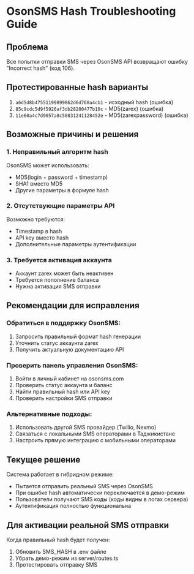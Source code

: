 # OsonSMS Hash Troubleshooting Guide

## Проблема
Все попытки отправки SMS через OsonSMS API возвращают ошибку "Incorrect hash" (код 106).

## Протестированные hash варианты
1. `a6d5d8b47551199899862d6d768a4cb1` - исходный hash (ошибка)
2. `85c9cdc5d9f5926af3db28200477b10c` - MD5(zarex) (ошибка)
3. `11e60a4c7d9057a8c50831241128452e` - MD5(zarexpassword) (ошибка)

## Возможные причины и решения

### 1. Неправильный алгоритм hash
OsonSMS может использовать:
- MD5(login + password + timestamp)
- SHA1 вместо MD5
- Другие параметры в формуле hash

### 2. Отсутствующие параметры API
Возможно требуются:
- Timestamp в hash
- API key вместо hash
- Дополнительные параметры аутентификации

### 3. Требуется активация аккаунта
- Аккаунт zarex может быть неактивен
- Требуется пополнение баланса
- Нужна активация SMS отправки

## Рекомендации для исправления

### Обратиться в поддержку OsonSMS:
1. Запросить правильный формат hash генерации
2. Уточнить статус аккаунта zarex
3. Получить актуальную документацию API

### Проверить панель управления OsonSMS:
1. Войти в личный кабинет на osonsms.com
2. Проверить статус аккаунта и баланс
3. Найти правильный hash или API key
4. Проверить настройки SMS отправки

### Альтернативные подходы:
1. Использовать другой SMS провайдер (Twilio, Nexmo)
2. Связаться с локальными SMS операторами в Таджикистане
3. Настроить прямую интеграцию с мобильными операторами

## Текущее решение
Система работает в гибридном режиме:
- Пытается отправить реальный SMS через OsonSMS
- При ошибке hash автоматически переключается в демо-режим
- Пользователи получают SMS коды (коды видны в логах сервера)
- Аутентификация полностью функциональна

## Для активации реальной SMS отправки
Когда правильный hash будет получен:
1. Обновить SMS_HASH в .env файле
2. Убрать демо-режим из server/routes.ts
3. Протестировать отправку SMS